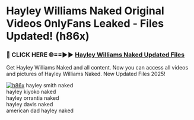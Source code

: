 # Hayley Williams Naked Original Videos 0nlyFans Leaked - Files Updated! (h86x)

<h3>🔴 CLICK HERE 🌐==►► <a href="https://tinyurl.com/yckcrads" rel="nofollow">Hayley Williams Naked Updated Files</a></h3>

Get Hayley Williams Naked and all content. Now you can access all videos and pictures of Hayley Williams Naked. New Updated Files 2025!

[![h86x](https://i.imgur.com/hpKpOFt.gif)](https://tinyurl.com/yckcrads)
hayley smith naked<br>
hayley kiyoko naked<br>
hayley orrantia naked<br>
hayley davis naked<br>
american dad hayley naked